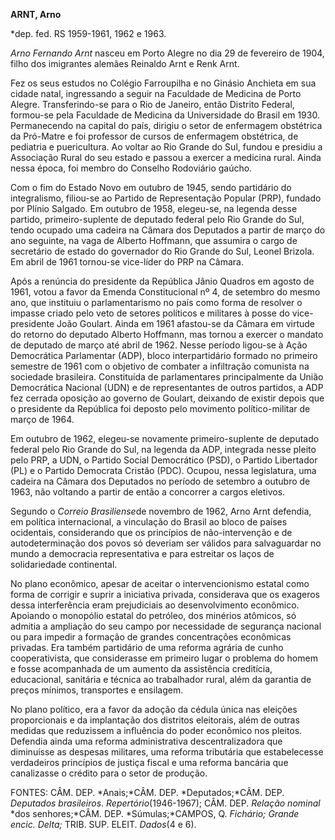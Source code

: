 **ARNT, Arno**

\*dep. fed. RS 1959-1961, 1962 e 1963.

*Arno Fernando Arnt* nasceu em Porto Alegre no dia 29 de fevereiro de
1904, filho dos imigrantes alemães Reinaldo Arnt e Renk Arnt.

Fez os seus estudos no Colégio Farroupilha e no Ginásio Anchieta em sua
cidade natal, ingressando a seguir na Faculdade de Medicina de Porto
Alegre. Transferindo-se para o Rio de Janeiro, então Distrito Federal,
formou-se pela Faculdade de Medicina da Universidade do Brasil em 1930.
Permanecendo na capital do país, dirigiu o setor de enfermagem
obstétrica da Pró-Matre e foi professor de cursos de enfermagem
obstétrica, de pediatria e puericultura. Ao voltar ao Rio Grande do Sul,
fundou e presidiu a Associação Rural do seu estado e passou a exercer a
medicina rural. Ainda nessa época, foi membro do Conselho Rodoviário
gaúcho.

Com o fim do Estado Novo em outubro de 1945, sendo partidário do
integralismo, filiou-se ao Partido de Representação Popular (PRP),
fundado por Plínio Salgado. Em outubro de 1958, elegeu-se, na legenda
desse partido, primeiro-suplente de deputado federal pelo Rio Grande do
Sul, tendo ocupado uma cadeira na Câmara dos Deputados a partir de março
do ano seguinte, na vaga de Alberto Hoffmann, que assumira o cargo de
secretário de estado do governador do Rio Grande do Sul, Leonel Brizola.
Em abril de 1961 tornou-se vice-líder do PRP na Câmara.

Após a renúncia do presidente da República Jânio Quadros em agosto de
1961, votou a favor da Emenda Constitucional nº 4, de setembro do mesmo
ano, que instituiu o parlamentarismo no país como forma de resolver o
impasse criado pelo veto de setores políticos e militares à posse do
vice-presidente João Goulart. Ainda em 1961 afastou-se da Câmara em
virtude do retorno do deputado Alberto Hoffmann, mas tornou a exercer o
mandato de deputado de março até abril de 1962. Nesse período ligou-se à
Ação Democrática Parlamentar (ADP), bloco interpartidário formado no
primeiro semestre de 1961 com o objetivo de combater a infiltração
comunista na sociedade brasileira. Constituída de parlamentares
principalmente da União Democrática Nacional (UDN) e de representantes
de outros partidos, a ADP fez cerrada oposição ao governo de Goulart,
deixando de existir depois que o presidente da República foi deposto
pelo movimento político-militar de março de 1964.

Em outubro de 1962, elegeu-se novamente primeiro-suplente de deputado
federal pelo Rio Grande do Sul, na legenda da ADP, integrada nesse
pleito pelo PRP, a UDN, o Partido Social Democrático (PSD), o Partido
Libertador (PL) e o Partido Democrata Cristão (PDC). Ocupou, nessa
legislatura, uma cadeira na Câmara dos Deputados no período de setembro
a outubro de 1963, não voltando a partir de então a concorrer a cargos
eletivos.

Segundo o *Correio Brasiliense*de novembro de 1962, Arno Arnt defendia,
em política internacional, a vinculação do Brasil ao bloco de países
ocidentais, considerando que os princípios de não-intervenção e de
autodeterminação dos povos só deveriam ser válidos para salvaguardar no
mundo a democracia representativa e para estreitar os laços de
solidariedade continental.

No plano econômico, apesar de aceitar o intervencionismo estatal como
forma de corrigir e suprir a iniciativa privada, considerava que os
exageros dessa interferência eram prejudiciais ao desenvolvimento
econômico. Apoiando o monopólio estatal do petróleo, dos minérios
atômicos, só admitia a ampliação do seu campo por necessidade de
segurança nacional ou para impedir a formação de grandes concentrações
econômicas privadas. Era também partidário de uma reforma agrária de
cunho cooperativista, que considerasse em primeiro lugar o problema do
homem e fosse acompanhada de um aumento da assistência creditícia,
educacional, sanitária e técnica ao trabalhador rural, além da garantia
de preços mínimos, transportes e ensilagem.

No plano político, era a favor da adoção da cédula única nas eleições
proporcionais e da implantação dos distritos eleitorais, além de outras
medidas que reduzissem a influência do poder econômico nos pleitos.
Defendia ainda uma reforma administrativa descentralizadora que
diminuísse as despesas militares, uma reforma tributária que
estabelecesse verdadeiros princípios de justiça fiscal e uma reforma
bancária que canalizasse o crédito para o setor de produção.

FONTES: CÂM. DEP. *Anais;*CÂM. DEP. *Deputados;*CÂM. DEP. *Deputados
brasileiros*. *Repertório*(1946-1967); CÂM. DEP. *Relação nominal* *dos
senhores;*CÂM. DEP. *Súmulas;*CAMPOS, Q. *Fichário; Grande encic.
Delta;* TRIB. SUP. ELEIT. *Dados*(4 e 6).

 

